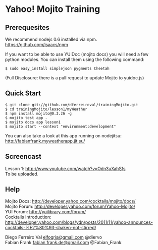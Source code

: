 # Yahoo! Mojito Training

## Prerequesites
We recommend nodejs 0.6 installed via npm.  
https://github.com/isaacs/npm  

If you want to be able to use YUIDoc (mojito docs) you will need a few python modules.
You can install them using the following command:  

    $ sudo easy_install simplejson pygments Cheetah

(Full Disclosure: there is a pull request to update Mojito to yuidoc.js)

## Quick Start

    $ git clone git://github.com/dferreiroval/trainingMojito.git
    $ cd trainingMojito/lesson1/myWeather
    $ npm install mojito@0.3.26 -g
    $ mojito test app .
    $ mojito docs app lesson1
    $ mojito start --context "environment:development"
    
You can also take a look at this app running on nodejitsu:
http://fabianfrank.myweatherapp.jit.su/

## Screencast
Lesson 1: http://www.youtube.com/watch?v=Odn3uXahSfs  
To be uploaded.

## Help
Mojito Docs: http://developer.yahoo.com/cocktails/mojito/docs/  
Mojito Forum: http://developer.yahoo.com/forum/Yahoo-Mojito/  
YUI Forum: http://yuilibrary.com/forum/  
Cocktails Introduction: http://developer.yahoo.com/blogs/ydn/posts/2011/11/yahoo-announces-cocktails-%E2%80%93-shaken-not-stirred/  


Diego Ferreiro Val <elfogris@gmail.com> @diervo  
Fabian Frank <fabian.frank.de@gmail.com> @Fabian_Frank 

